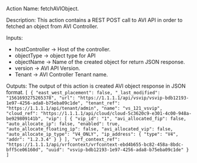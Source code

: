 Action Name:
    fetchAVIObject.

Description:
	This action contains a REST POST call to AVI API in order to fetched an object from AVI Controller.

Inputs:
   - hostController   -> Host of the controller.
   - objectType       -> object type for API
   - objectName 	  -> Name of the created object for return JSON response.
   - version 		  -> AVI API Version.
   - Tenant 		  -> AVI Controller Tenant name.

Outputs:
    The output of this action is created AVI object response in JSON format.
    ```
    [
	  {
	    "east_west_placement": false,
	    "_last_modified": "1561693275265378",
	    "url": "https://1.1.1.1/api/vsvip/vsvip-bdb12193-1e97-4256-ada8-b75eba09c1de",
	    "tenant_ref": "https://1.1.1.1/api/tenant/admin",
	    "name": "vs_121_vsvip",
	    "cloud_ref": "https://1.1.1.1/api/cloud/cloud-5c3620c9-e301-4c00-948a-be929809141b",
	    "vip": [
	      {
	        "vip_id": "1",
	        "avi_allocated_fip": false,
	        "auto_allocate_ip": false,
	        "enabled": true,
	        "auto_allocate_floating_ip": false,
	        "avi_allocated_vip": false,
	        "auto_allocate_ip_type": "V4_ONLY",
	        "ip_address": {
	          "type": "V4",
	          "addr": "1.2.3.4"
	        }
	      }
	    ],
	    "vrf_context_ref": "https://1.1.1.1/api/vrfcontext/vrfcontext-ebd4b655-bc82-458a-8bdc-bff5ce06160d",
	    "uuid": "vsvip-bdb12193-1e97-4256-ada8-b75eba09c1de"
	  }
	]
    ```